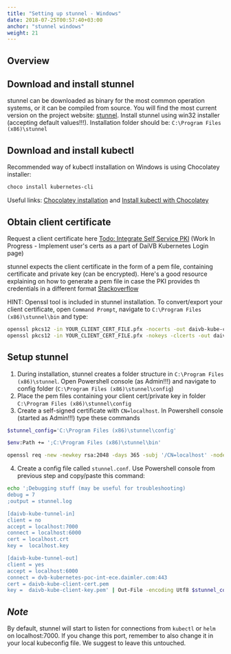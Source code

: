 ```yaml
---
title: "Setting up stunnel - Windows"
date: 2018-07-25T00:57:40+03:00
anchor: "stunnel windows"
weight: 21
---
```


## Overview

## Download and install stunnel

stunnel can be downloaded as binary for the most common operation systems, or it can be compiled from source. You will find the most current version on the project website: [stunnel](https://www.stunnel.org/). Install stunnel using win32 installer (accepting default values!!!). Installation folder should be: `C:\Program Files (x86)\stunnel`


## Download and install kubectl

Recommended way of kubectl installation on Windows is using Chocolatey installer: 

```bash
choco install kubernetes-cli
```  

Useful links: [Chocolatey installation](https://chocolatey.org/install) and [Install kubectl with Chocolatey](https://kubernetes.io/docs/tasks/tools/install-kubectl/#install-with-chocolatey-on-windows)


## Obtain client certificate

Request a client certificate here [Todo: Integrate Self Service PKI](https://does.not.exist.yet) 
(Work In Progress - Implement user's certs as a part of DaiVB Kubernetes Login page)

stunnel expects the client certificate in the form of a pem file, containing certificate and private key (can be encrypted). Here's a good resource explaining on how to generate a pem file in case the PKI provides th credentials in a different format [Stackoverflow](https://stackoverflow.com/questions/9497719/extract-public-private-key-from-pkcs12-file-for-later-use-in-ssh-pk-authenticati) 

HINT: Openssl tool is included in stunnel installation. To convert/export your client certificate, open `Command Prompt`, navigate to `C:\Program Files (x86)\stunnel\bin` and type: 

```bash
openssl pkcs12 -in YOUR_CLIENT_CERT_FILE.pfx -nocerts -out daivb-kube-client-key.pem
openssl pkcs12 -in YOUR_CLIENT_CERT_FILE.pfx -nokeys -clcerts -out daivb-kube-client-cert.pem
```  

## Setup stunnel

1. During installation, stunnel creates a folder structure in `C:\Program Files (x86)\stunnel`. Open Powershell console (as Admin!!!) and navigate to config folder (`C:\Program Files (x86)\stunnel\config`)
2. Place the pem files containing your client cert/private key in folder `C:\Program Files (x86)\stunnel\config`
3. Create a self-signed certificate with `CN=localhost`. In Powershell console (started as Admin!!!) type these commands
```bash
$stunnel_config='C:\Program Files (x86)\stunnel\config'

$env:Path += ';C:\Program Files (x86)\stunnel\bin'

openssl req -new -newkey rsa:2048 -days 365 -subj '/CN=localhost' -nodes -x509 -keyout $stunnel_config\localhost.key -out $stunnel_config\localhost.crt -config $stunnel_config\openssl.cnf
```

4. Create a config file called `stunnel.conf`. Use Powershell console from previous step and copy/paste this command:
```bash
echo ';Debugging stuff (may be useful for troubleshooting)
debug = 7
;output = stunnel.log

[daivb-kube-tunnel-in]
client = no
accept = localhost:7000
connect = localhost:6000
cert = localhost.crt
key =  localhost.key

[daivb-kube-tunnel-out]
client = yes
accept = localhost:6000
connect = dvb-kubernetes-poc-int-ece.daimler.com:443
cert = daivb-kube-client-cert.pem
key =  daivb-kube-client-key.pem' | Out-File -encoding Utf8 $stunnel_config\stunnel.conf
```

## *Note*
By default, stunnel will start to listen for connections from `kubectl` or `helm` on localhost:7000. If you change this port, remember to also change it in your local kubeconfig file. We suggest to leave this untouched. 